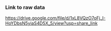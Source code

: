 ### Link to raw data
https://drive.google.com/file/d/1xL8VQzO7oFj_I-HoYDbsN5yiaS4D5X_5/view?usp=share_link
